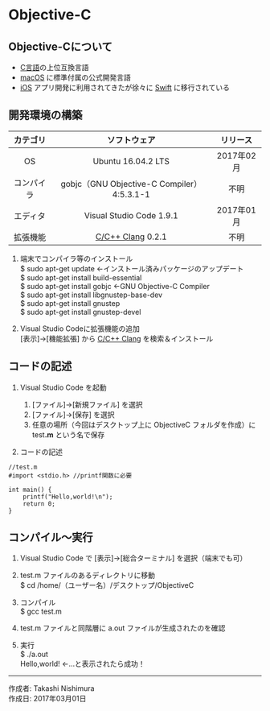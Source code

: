 # Objective-C

## Objective-Cについて

* [C言語](https://github.com/TakashiNishimura/HelloWorld/blob/master/C/README.md)の上位互換言語
* [macOS](https://ja.wikipedia.org/wiki/MacOS) に標準付属の公式開発言語
* [iOS](http://bit.ly/2lw7f2p) アプリ開発に利用されてきたが徐々に [Swift](http://www.apple.com/jp/swift/) に移行されている

## 開発環境の構築

|カテゴリ|ソフトウェア|リリース|
|:--:|:--:|:--:|
|OS|Ubuntu 16.04.2 LTS|2017年02月|
|コンパイラ|gobjc（GNU Objective-C Compiler）4:5.3.1-1|不明|
|エディタ|Visual Studio Code 1.9.1|2017年01月|
|拡張機能|[C/C++ Clang](https://github.com/mitaki28/vscode-clang) 0.2.1|不明|

1. 端末でコンパイラ等のインストール  
    $ sudo apt-get update ←インストール済みパッケージのアップデート  
    $ sudo apt-get install build-essential  
    $ sudo apt-get install gobjc ←GNU Objective-C Compiler  
    $ sudo apt-get install libgnustep-base-dev  
    $ sudo apt-get install gnustep  
    $ sudo apt-get install gnustep-devel

1. Visual Studio Codeに拡張機能の追加  
    [表示]→[機能拡張] から [C/C++ Clang](https://github.com/mitaki28/vscode-clang) を検索＆インストール

## コードの記述

1. Visual Studio Code を起動
    1. [ファイル]→[新規ファイル] を選択
    1. [ファイル]→[保存] を選択
    1. 任意の場所（今回はデスクトップ上に ObjectiveC フォルダを作成）に test<b>.m</b> という名で保存  

1. コードの記述
```
//test.m
#import <stdio.h> //printf関数に必要

int main() {
    printf("Hello,world!\n");
    return 0;
}
```

## コンパイル〜実行

1. Visual Studio Code で [表示]→[総合ターミナル] を選択（端末でも可）

1. test.m ファイルのあるディレクトリに移動  
$ cd /home/（ユーザー名）/デスクトップ/ObjectiveC

1. コンパイル  
$ gcc test.m

1. test.m ファイルと同階層に a.out ファイルが生成されたのを確認

1. 実行  
$ ./a.out  
Hello,world! ←…と表示されたら成功！

***
作成者: Takashi Nishimura  
作成日: 2017年03月01日
